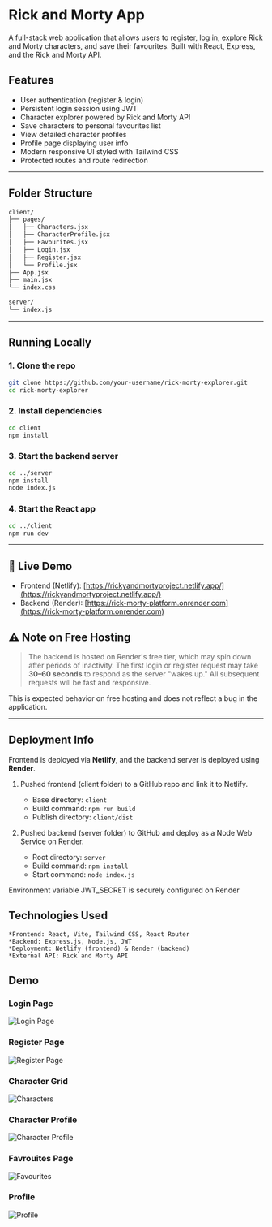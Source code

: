 # Rick and Morty App

A full-stack web application that allows users to register, log in, explore Rick and Morty characters, and save their favourites. Built with React, Express, and the Rick and Morty API.

## Features

* User authentication (register & login)
* Persistent login session using JWT
* Character explorer powered by Rick and Morty API
* Save characters to personal favourites list
* View detailed character profiles
* Profile page displaying user info
* Modern responsive UI styled with Tailwind CSS
* Protected routes and route redirection

---

## Folder Structure

```bash
client/
├── pages/
│   ├── Characters.jsx
│   ├── CharacterProfile.jsx
│   ├── Favourites.jsx
│   ├── Login.jsx
│   ├── Register.jsx
│   └── Profile.jsx
├── App.jsx
├── main.jsx
└── index.css

server/
└── index.js
```

---

## Running Locally

### 1. Clone the repo

```bash
git clone https://github.com/your-username/rick-morty-explorer.git
cd rick-morty-explorer
```

### 2. Install dependencies

```bash
cd client
npm install
```

### 3. Start the backend server

```bash
cd ../server
npm install
node index.js
```

### 4. Start the React app

```bash
cd ../client
npm run dev
```

---

## 🔗 Live Demo

* Frontend (Netlify): [https://rickyandmortyproject.netlify.app/](https://rickyandmortyproject.netlify.app/)
* Backend (Render): [https://rick-morty-platform.onrender.com](https://rick-morty-platform.onrender.com)

## ⚠️ Note on Free Hosting

> The backend is hosted on Render's free tier, which may spin down after periods of inactivity.
> The first login or register request may take **30–60 seconds** to respond as the server "wakes up."
> All subsequent requests will be fast and responsive.

This is expected behavior on free hosting and does not reflect a bug in the application.

---

## Deployment Info

Frontend is deployed via **Netlify**, and the backend server is deployed using **Render**.

1. Pushed frontend (client folder) to a GitHub repo and link it to Netlify.

   * Base directory: `client`
   * Build command: `npm run build`
   * Publish directory: `client/dist`

2. Pushed backend (server folder) to GitHub and deploy as a Node Web Service on Render.

   * Root directory: `server`
   * Build command: `npm install`
   * Start command: `node index.js`

Environment variable JWT_SECRET is securely configured on Render

## Technologies Used

    *Frontend: React, Vite, Tailwind CSS, React Router
    *Backend: Express.js, Node.js, JWT
    *Deployment: Netlify (frontend) & Render (backend)
    *External API: Rick and Morty API

## Demo

### Login Page
![Login Page](./client/public/images/login.png)

### Register Page
![Register Page](./client/public/images/characters.png)

### Character Grid
![Characters](./client/public/images/register.png)

### Character Profile
![Character Profile](./client/public/images/characterprofile.png)

### Favrouites Page
![Favourites](./client/public/images/favourites.png)

### Profile
![Profile](./client/public/images/profile.png)